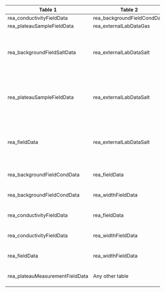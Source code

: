 |Table 1|Table 2|Join by field(s)|
|------------------------|------------------------|-------------------------------|
rea_conductivityFieldData|rea_backgroundFieldCondData|hoboSampleID
rea_plateauSampleFieldData|rea_externalLabDataGas|gasSampleID
rea_backgroundFieldSaltData|rea_externalLabDataSalt|Not fully automatable: saltBackgroundSampleID is one of the sample types returned in rea_externalLabDataSalt as saltSampleID. See Standard Calculations.
rea_plateauSampleFieldData|rea_externalLabDataSalt|Not fully automatable: saltTracerSampleID is one of the sample types returned in rea_externalLabDataSalt as saltSampleID. See Standard Calculations.
rea_fieldData|rea_externalLabDataSalt|Not fully automatable: injectateSampleID is one of the sample types returned in rea_externalLabDataSalt as saltSampleID. See Standard Calculations.
rea_backgroundFieldCondData|rea_fieldData|Join not recommended: data can be related via date and site of sampling
rea_backgroundFieldCondData|rea_widthFieldData|Join not recommended: data can be related via date and site of sampling
rea_conductivityFieldData|rea_fieldData|Join not recommended: data can be related via date and site of sampling
rea_conductivityFieldData|rea_widthFieldData|Join not recommended: data can be related via date and site of sampling
rea_fieldData|rea_widthFieldData|Join not recommended: data can be related via date and site of sampling
rea_plateauMeasurementFieldData|Any other table|Join not recommended: data can be related via date and site of sampling